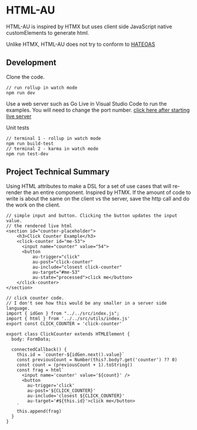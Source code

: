# HTML-AU
HTML-AU is inspired by HTMX but uses client side JavaScript native customElements to generate html.

Unlike HTMX, HTML-AU does not try to conform to [HATEOAS](https://en.wikipedia.org/wiki/HATEOAS)

## Development

Clone the code.
```
// run rollup in watch mode
npm run dev
```

Use a web server such as Go Live in Visual Studio Code to run the examples. You will need to change the port number. [click here after starting live server](http://127.0.0.1:64699/example/basic/index.html)

Unit tests
```
// terminal 1 - rollup in watch mode
npm run build-test
// terminal 2 - karma in watch mode
npm run test-dev
```

## Project Technical Summary
Using HTML attributes to make a DSL for a set of use cases that will re-render the an entire component. Inspired by HTMX.
If the amount of code to write is about the same on the client vs the server, save the http call and do the work on the client.

```
// simple input and button. Clicking the button updates the input value.
// the rendered live html
<section id="counter-placeholder">
    <h3>Click Counter Example</h3>
    <click-counter id="me-53">
      <input name="counter" value="54">
      <button
          au-trigger="click"
          au-post="click-counter"
          au-include="closest click-counter"
          au-target="#me-53"
          au-state="processed">click me</button>
    </click-counter>
</section>
```

```
// click counter code.
// I don't see how this would be any smaller in a server side language.
import { idGen } from "../../src/index.js";
import { html } from '../../src/utils/index.js'
export const CLICK_COUNTER = 'click-counter'

export class ClickCounter extends HTMLElement {
  body: FormData;

  connectedCallback() {
    this.id = `counter-${idGen.next().value}`
    const previousCount = Number(this?.body?.get('counter') ?? 0)
    const count = (previousCount + 1).toString()
    const frag = html`
      <input name='counter' value='${count}' />
      <button
        au-trigger='click'
        au-post='${CLICK_COUNTER}'
        au-include='closest ${CLICK_COUNTER}'
        au-target='#${this.id}'>click me</button>
    `
    this.append(frag)
  }
}

```
